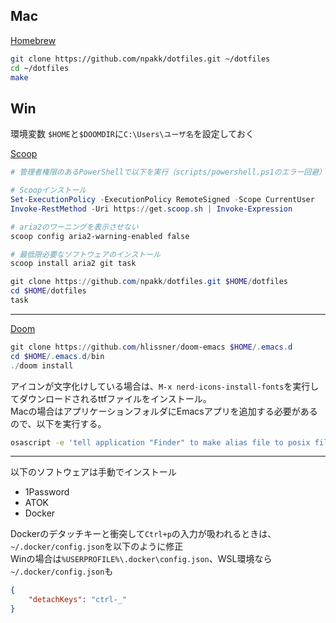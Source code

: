 ## Mac
[Homebrew](https://brew.sh)
```sh
git clone https://github.com/npakk/dotfiles.git ~/dotfiles
cd ~/dotfiles
make
```

## Win
環境変数 `$HOME`と`$DOOMDIR`に`C:\Users\ユーザ名`を設定しておく

[Scoop](https://scoop.sh/)
```ps1
# 管理者権限のあるPowerShellで以下を実行（scripts/powershell.ps1のエラー回避）

# Scoopインストール
Set-ExecutionPolicy -ExecutionPolicy RemoteSigned -Scope CurrentUser
Invoke-RestMethod -Uri https://get.scoop.sh | Invoke-Expression

# aria2のワーニングを表示させない
scoop config aria2-warning-enabled false

# 最低限必要なソフトウェアのインストール
scoop install aria2 git task

git clone https://github.com/npakk/dotfiles.git $HOME/dotfiles
cd $HOME/dotfiles
task
```

---
[Doom](https://github.com/doomemacs/doomemacs/blob/master/docs/getting_started.org)
```ps1
git clone https://github.com/hlissner/doom-emacs $HOME/.emacs.d
cd $HOME/.emacs.d/bin
./doom install
```
アイコンが文字化けしている場合は、`M-x nerd-icons-install-fonts`を実行してダウンロードされるttfファイルをインストール。  
Macの場合はアプリケーションフォルダにEmacsアプリを追加する必要があるので、以下を実行する。
```sh
osascript -e 'tell application "Finder" to make alias file to posix file "/opt/homebrew/opt/emacs-plus@29/Emacs.app" at posix file "/Applications" with properties {name:"Emacs.app"}'
```

---
以下のソフトウェアは手動でインストール
- 1Password
- ATOK
- Docker

Dockerのデタッチキーと衝突して`Ctrl+p`の入力が吸われるときは、`~/.docker/config.json`を以下のように修正  
Winの場合は`%USERPROFILE%\.docker\config.json`、WSL環境なら`~/.docker/config.json`も
```json
{
    "detachKeys": "ctrl-_"
}
```
